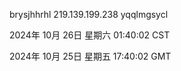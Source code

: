 brysjhhrhl 219.139.199.238 yqqlmgsycl

2024年 10月 26日 星期六 01:40:02 CST

2024年 10月 25日 星期五 17:40:02 GMT
